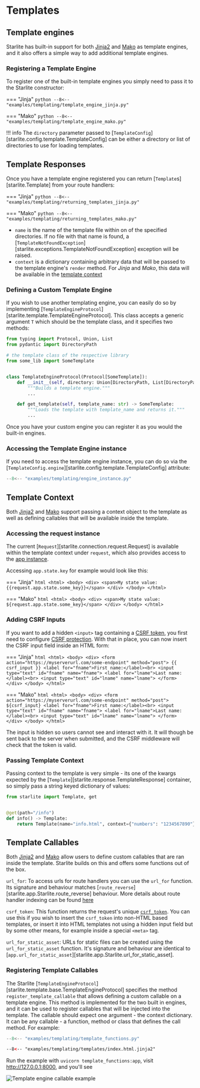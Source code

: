 # Templates

## Template engines

Starlite has built-in support for both [Jinja2](https://jinja.palletsprojects.com/en/3.0.x/)
and [Mako](https://www.makotemplates.org/) as template engines, and it also offers a simple way to add additional
template engines.

### Registering a Template Engine

To register one of the built-in template engines you simply need to pass it to the Starlite constructor:

=== "Jinja"
    ```python
    --8<-- "examples/templating/template_engine_jinja.py"
    ```

=== "Mako"
    ```python
    --8<-- "examples/templating/template_engine_mako.py"
    ```

!!! info
    The `directory` parameter passed to [`TemplateConfig`][starlite.config.template.TemplateConfig] 
    can be either a directory or list of directories to use for loading templates.

## Template Responses

Once you have a template engine registered you can return [`Template`s][starlite.Template] from 
your route handlers:

=== "Jinja"
    ```python
    --8<-- "examples/templating/returning_templates_jinja.py"
    ```

=== "Mako"
    ```python
    --8<-- "examples/templating/returning_templates_mako.py"
    ```

- `name` is the name of the template file within on of the specified directories. If 
no file with that name is found, a [`TemplateNotFoundException`][starlite.exceptions.TemplateNotFoundException]
exception will be raised.
- `context` is a dictionary containing arbitrary data that will be passed to the template
engine's `render` method. For *Jinja* and *Mako*, this data will be available in the [template context](#template-context)

### Defining a Custom Template Engine

If you wish to use another templating engine, you can easily do so by implementing
[`TemplateEngineProtocol`][starlite.template.TemplateEngineProtocol]. This class accepts a generic
argument `T` which should be the template class, and it specifies two methods:

```python
from typing import Protocol, Union, List
from pydantic import DirectoryPath

# the template class of the respective library
from some_lib import SomeTemplate


class TemplateEngineProtocol(Protocol[SomeTemplate]):
    def __init__(self, directory: Union[DirectoryPath, List[DirectoryPath]]) -> None:
        """Builds a template engine."""
        ...

    def get_template(self, template_name: str) -> SomeTemplate:
        """Loads the template with template_name and returns it."""
        ...
```

Once you have your custom engine you can register it as you would the built-in engines.

### Accessing the Template Engine instance

If you need to access the template engine instance, you can do so via the 
[`TemplateConfig.engine`][starlite.config.template.TemplateConfig] attribute:

```python
--8<-- "examples/templating/engine_instance.py"
```


## Template Context

Both [Jinja2](https://jinja.palletsprojects.com/en/3.0.x/) and [Mako](https://www.makotemplates.org/) support passing a context
object to the template as well as defining callables that will be available inside the template.

### Accessing the request instance

The current [`Request`][starlite.connection.request.Request] is available within the 
template context under `request`, which also provides access to the [app instance](/starlite/usage/the-starlite-app).

Accessing `app.state.key` for example would look like this:

=== "Jinja"
    ```html
    <html>
        <body>
            <div>
                <span>My state value: {{request.app.state.some_key}}</span>
            </div>
        </body>
    </html>
    ```

=== "Mako"
    ```html
    <html>
        <body>
            <div>
                <span>My state value: ${request.app.state.some_key}</span>
            </div>
        </body>
    </html>
    ```

### Adding CSRF Inputs

If you want to add a hidden `<input>` tag containing a 
[CSRF token](https://developer.mozilla.org/en-US/docs/Web/Security/Types_of_attacks#cross-site_request_forgery_csrf),
you first need to configure [CSRF protection](/starlite/usage/7-middleware/3-builtin-middlewares/3-csrf-middleware.md).
With that in place, you can now insert the CSRF input field inside an HTML form:

=== "Jinja"
    ```html
    <html>
        <body>
            <div>
                <form action="https://myserverurl.com/some-endpoint" method="post">
                    {{ csrf_input }}
                    <label for="fname">First name:</label><br>
                    <input type="text" id="fname" name="fname">
                    <label for="lname">Last name:</label><br>
                    <input type="text" id="lname" name="lname">
                </form>
            </div>
        </body>
    </html>
    ```

=== "Mako"
    ```html
    <html>
        <body>
            <div>
                <form action="https://myserverurl.com/some-endpoint" method="post">
                    ${csrf_input}
                    <label for="fname">First name:</label><br>
                    <input type="text" id="fname" name="fname">
                    <label for="lname">Last name:</label><br>
                    <input type="text" id="lname" name="lname">
                </form>
            </div>
        </body>
    </html>
    ```

The input is hidden so users cannot see and interact with it. It will though be sent back to the server when submitted,
and the CSRF middleware will check that the token is valid.

### Passing Template Context

Passing context to the template is very simple - its one of the kwargs expected by the [`Template`][starlite.response.TemplateResponse]
container, so simply pass a string keyed dictionary of values:

```python
from starlite import Template, get


@get(path="/info")
def info() -> Template:
    return Template(name="info.html", context={"numbers": "1234567890"})
```


## Template Callables

Both [Jinja2](https://jinja.palletsprojects.com/en/3.0.x/) and [Mako](https://www.makotemplates.org/) allow users to define custom
callables that are ran inside the template. Starlite builds on this and offers some functions out of the box.

`url_for`:   To access urls for route handlers you can use the `url_for` function. Its signature and behaviour
    matches [`route_reverse`][starlite.app.Starlite.route_reverse] behaviour. More details about route handler indexing
    can be found [here](/starlite/usage/2-route-handlers/4-route-handler-indexing.md)

`csrf_token`:   This function returns the request's unique [`csrf_token`](/starlite/usage/7-middleware/3-builtin-middlewares/3-csrf-middleware.md). You can use this
    if you wish to insert the `csrf_token` into non-HTML based templates, or insert it into HTML templates not using a hidden input field but
    by some other means, for example inside a special `<meta>` tag.

`url_for_static_asset`:   URLs for static files can be created using the `url_for_static_asset` function. It's signature and behaviour are identical to
    [`app.url_for_static_asset`][starlite.app.Starlite.url_for_static_asset].

### Registering Template Callables

The Starlite [`TemplateEngineProtocol`][starlite.template.base.TemplateEngineProtocol] specifies the method
`register_template_callable` that allows defining a custom callable on a template engine. This method is implemented
for the two built in engines, and it can be used to register callables that will be injected into the template. The callable
should expect one argument - the context dictionary. It can be any callable - a function, method or class that defines
the call method. For example:

```py title="template_functions.py"
--8<-- "examples/templating/template_functions.py"
```

```html title="templates/index.html.jinja2"
--8<-- "examples/templating/templates/index.html.jinja2"
```


Run the example with `uvicorn template_functions:app`, visit  http://127.0.0.1:8000, and
you'll see

![Template engine callable example](/starlite/images/examples/template_engine_callable.png)
